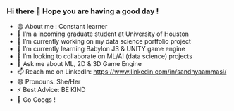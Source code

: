 ### Hi there 👋 Hope you are having a good day !

- 😄 About me : Constant learner
- 🌱 I’m a incoming graduate student at University of Houston 
- 🔭 I’m currently working on my data science portfolio project
- 🌱 I’m currently learning Babylon JS & UNITY game engine 
- 👯 I’m looking to collaborate on ML/AI (data science) projects
- 💬 Ask me about ML, 2D & 3D Game Engine
- 📫 Reach me on LinkedIn: https://www.linkedin.com/in/sandhyaammasi/
- 😄 Pronouns: She/Her
- ⚡ Best Advice: BE KIND 
- 💃 Go Coogs !
